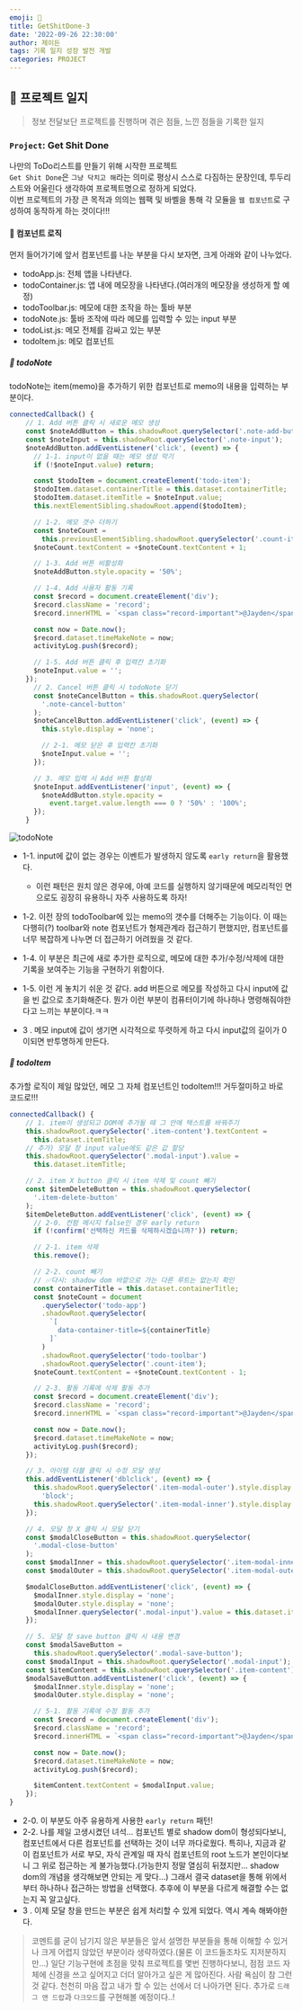 ```yaml
---
emoji: 🔨
title: GetShitDone-3
date: '2022-09-26 22:30:00'
author: 제이든
tags: 기록 일지 성장 발전 개발
categories: PROJECT
---
```


## 🔨 프로젝트 일지

> 정보 전달보단 프로젝트를 진행하며 겪은 점들, 느낀 점들을 기록한 일지

### `Project`: Get Shit Done

나만의 ToDo리스트를 만들기 위해 시작한 프로젝트<br/>
`Get Shit Done`은 `그냥 닥치고 해`라는 의미로 평상시 스스로 다짐하는 문장인데, 투두리스트와 어울린다 생각하여 프로젝트명으로 정하게 되었다.<br/>
이번 프로젝트의 가장 큰 목적과 의의는 웹팩 및 바벨을 통해 각 모듈을 `웹 컴포넌트`로 구성하여 동작하게 하는 것이다!!!

#### 🤪 컴포넌트 로직

먼저 들어가기에 앞서 컴포넌트를 나눈 부분을 다시 보자면, 크게 아래와 같이 나누었다.

- todoApp.js: 전체 앱을 나타낸다.
- todoContainer.js: 앱 내에 메모장을 나타낸다.(여러개의 메모장을 생성하게 할 예정)
- todoToolbar.js: 메모에 대한 조작을 하는 툴바 부분
- todoNote.js: 툴바 조작에 따라 메모를 입력할 수 있는 input 부분
- todoList.js: 메모 전체를 감싸고 있는 부분
- todoItem.js: 메모 컴포넌트

##### 🧭 todoNote

todoNote는 item(memo)을 추가하기 위한 컴포넌트로 memo의 내용을 입력하는 부분이다.

```js
connectedCallback() {
    // 1. Add 버튼 클릭 시 새로운 메모 생성
    const $noteAddButton = this.shadowRoot.querySelector('.note-add-button');
    const $noteInput = this.shadowRoot.querySelector('.note-input');
    $noteAddButton.addEventListener('click', (event) => {
      // 1-1. input이 없을 때는 메모 생성 막기
      if (!$noteInput.value) return;

      const $todoItem = document.createElement('todo-item');
      $todoItem.dataset.containerTitle = this.dataset.containerTitle;
      $todoItem.dataset.itemTitle = $noteInput.value;
      this.nextElementSibling.shadowRoot.append($todoItem);

      // 1-2. 메모 갯수 더하기
      const $noteCount =
        this.previousElementSibling.shadowRoot.querySelector('.count-item');
      $noteCount.textContent = +$noteCount.textContent + 1;

      // 1-3. Add 버튼 비활성화
      $noteAddButton.style.opacity = '50%';

      // 1-4. Add 사용자 활동 기록
      const $record = document.createElement('div');
      $record.className = 'record';
      $record.innerHTML = `<span class="record-important">@Jayden</span> added <span class="record-important">${$noteInput.value}</span> to <b>${this.dataset.containerTitle}</b>`;

      const now = Date.now();
      $record.dataset.timeMakeNote = now;
      activityLog.push($record);

      // 1-5. Add 버튼 클릭 후 입력칸 초기화
      $noteInput.value = '';
    });
      // 2. Cancel 버튼 클릭 시 todoNote 닫기
      const $noteCancelButton = this.shadowRoot.querySelector(
        '.note-cancel-button'
      );
      $noteCancelButton.addEventListener('click', (event) => {
        this.style.display = 'none';

        // 2-1. 메모 닫은 후 입력칸 초기화
        $noteInput.value = '';
      });

      // 3. 메모 입력 시 Add 버튼 활성화
      $noteInput.addEventListener('input', (event) => {
        $noteAddButton.style.opacity =
          event.target.value.length === 0 ? '50%' : '100%';
      });
    }
```

![todoNote](./src/todonote.png)

- 1-1. input에 값이 없는 경우는 이벤트가 발생하지 않도록 `early return`을 활용했다.
  - 이런 패턴은 원치 않은 경우에, 아예 코드를 실행하지 않기때문에 메모리적인 면으로도 굉장히 유용하니 자주 사용하도록 하자!
- 1-2. 이전 장의 todoToolbar에 있는 memo의 갯수를 더해주는 기능이다. 이 때는 다행히(?) toolbar와 note 컴포넌트가 형제관계라 접근하기 편했지만, 컴포넌트를 너무 복잡하게 나누면 더 접근하기 어려웠을 것 같다.
- 1-4. 이 부분은 최근에 새로 추가한 로직으로, 메모에 대한 추가/수정/삭제에 대한 기록을 보여주는 기능을 구현하기 위함이다.
- 1-5. 이런 게 놓치기 쉬운 것 같다. add 버튼으로 메모를 작성하고 다시 input에 값을 빈 값으로 초기화해준다. 뭔가 이런 부분이 컴퓨터이기에 하나하나 명령해줘야한다고 느끼는 부분이다.ㅋㅋ

- 3 . 메모 input에 값이 생기면 시각적으로 뚜렷하게 하고 다시 input값의 길이가 0이되면 반투명하게 만든다.

##### 🧭 todoItem

추가할 로직이 제일 많았던, 메모 그 자체 컴포넌트인 todoItem!!! 거두절미하고 바로 코드로!!!

```js
connectedCallback() {
    // 1. item이 생성되고 DOM에 추가될 때 그 안에 텍스트를 바꿔주기
    this.shadowRoot.querySelector('.item-content').textContent =
      this.dataset.itemTitle;
    // 추가) 모달 창 input value에도 같은 값 할당
    this.shadowRoot.querySelector('.modal-input').value =
      this.dataset.itemTitle;

    // 2. item X button 클릭 시 item 삭제 및 count 빼기
    const $itemDeleteButton = this.shadowRoot.querySelector(
      '.item-delete-button'
    );
    $itemDeleteButton.addEventListener('click', (event) => {
      // 2-0. 컨펌 메시지 false인 경우 early return
      if (!confirm('선택하신 카드를 삭제하시겠습니까?')) return;

      // 2-1. item 삭제
      this.remove();

      // 2-2. count 빼기
      // ✅다시: shadow dom 바깥으로 가는 다른 루트는 없는지 확인
      const containerTitle = this.dataset.containerTitle;
      const $noteCount = document
        .querySelector('todo-app')
        .shadowRoot.querySelector(
          `[
            data-container-title=${containerTitle}
          ]`
        )
        .shadowRoot.querySelector('todo-toolbar')
        .shadowRoot.querySelector('.count-item');
      $noteCount.textContent = +$noteCount.textContent - 1;

      // 2-3. 활동 기록에 삭제 활동 추가
      const $record = document.createElement('div');
      $record.className = 'record';
      $record.innerHTML = `<span class="record-important">@Jayden</span> deleted <span class="record-important">${this.dataset.itemTitle}</span> from <b>${this.dataset.containerTitle}</b>`;

      const now = Date.now();
      $record.dataset.timeMakeNote = now;
      activityLog.push($record);
    });

    // 3. 아이템 더블 클릭 시 수정 모달 생성
    this.addEventListener('dblclick', (event) => {
      this.shadowRoot.querySelector('.item-modal-outer').style.display =
        'block';
      this.shadowRoot.querySelector('.item-modal-inner').style.display = 'flex';
    });

    // 4. 모달 창 X 클릭 시 모달 닫기
    const $modalCloseButton = this.shadowRoot.querySelector(
      '.modal-close-button'
    );
    const $modalInner = this.shadowRoot.querySelector('.item-modal-inner');
    const $modalOuter = this.shadowRoot.querySelector('.item-modal-outer');

    $modalCloseButton.addEventListener('click', (event) => {
      $modalInner.style.display = 'none';
      $modalOuter.style.display = 'none';
      $modalInner.querySelector('.modal-input').value = this.dataset.itemTitle;
    });

    // 5. 모달 창 save button 클릭 시 내용 변경
    const $modalSaveButton =
      this.shadowRoot.querySelector('.modal-save-button');
    const $modalInput = this.shadowRoot.querySelector('.modal-input');
    const $itemContent = this.shadowRoot.querySelector('.item-content');
    $modalSaveButton.addEventListener('click', (event) => {
      $modalInner.style.display = 'none';
      $modalOuter.style.display = 'none';

      // 5-1. 활동 기록에 수정 활동 추가
      const $record = document.createElement('div');
      $record.className = 'record';
      $record.innerHTML = `<span class="record-important">@Jayden</span> changed <b>${$itemContent.textContent}</b> to <span class="record-important">${$modalInput.value}</span> in <b>${this.dataset.containerTitle}</b>`;

      const now = Date.now();
      $record.dataset.timeMakeNote = now;
      activityLog.push($record);

      $itemContent.textContent = $modalInput.value;
    });
}
```

- 2-0. 이 부분도 아주 유용하게 사용한 `early return` 패턴!
- 2-2. 나를 제일 고생시켰던 녀석... 컴포넌트 별로 shadow dom이 형성되다보니, 컴포넌트에서 다른 컴포넌트를 선택하는 것이 너무 까다로웠다. 특히나, 지금과 같이 컴포넌트가 서로 부모, 자식 관계일 때 자식 컴포넌트의 root 노드가 본인이다보니 그 위로 접근하는 게 불가능했다.(가능한지 정말 열심히 뒤졌지만... shadow dom의 개념을 생각해보면 안되는 게 맞다...) 그래서 결국 dataset을 통해 위에서부터 하나하나 접근하는 방법을 선택했다. 추후에 이 부분을 다르게 해결할 수는 없는지 꼭 알고싶다.
- 3 . 이제 모달 창을 만드는 부분은 쉽게 처리할 수 있게 되었다. 역시 계속 해봐야한다.

> 코멘트를 굳이 남기지 않은 부분들은 앞서 설명한 부분들을 통해 이해할 수 있거나 크게 어렵지 않았던 부분이라 생략하였다.(물론 이 코드들조차도 지저분하지만...)
> 일단 기능구현에 초점을 맞춰 프로젝트를 몇번 진행하다보니, 점점 코드 자체에 신경을 쓰고 싶어지고 더더 알아가고 싶은 게 많아진다. 사람 욕심이 참 그런 것 같다.
> 천천히 마음 잡고 내가 할 수 있는 선에서 더 나아가면 된다.
> 추가로 `드래그 앤 드랍`과 `다크모드`를 구현해볼 예정이다..!

```toc

```
